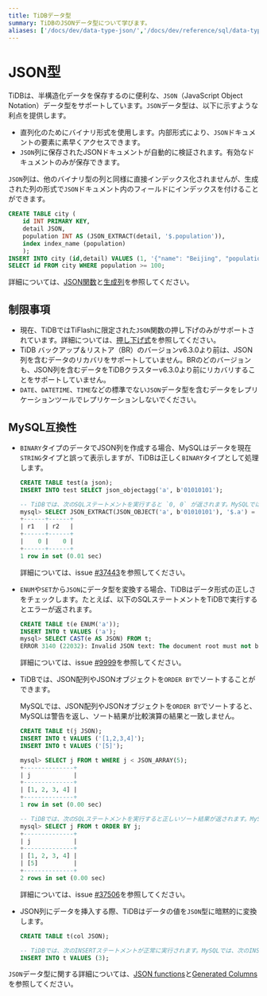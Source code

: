 ```yaml
---
title: TiDBデータ型
summary: TiDBのJSONデータ型について学びます。
aliases: ['/docs/dev/data-type-json/','/docs/dev/reference/sql/data-types/json/']
---
```


# JSON型

TiDBは、半構造化データを保存するのに便利な、`JSON`（JavaScript Object Notation）データ型をサポートしています。`JSON`データ型は、以下に示すような利点を提供します。

- 直列化のためにバイナリ形式を使用します。内部形式により、`JSON`ドキュメントの要素に素早くアクセスできます。
- `JSON`列に保存されたJSONドキュメントが自動的に検証されます。有効なドキュメントのみが保存できます。

`JSON`列は、他のバイナリ型の列と同様に直接インデックス化されませんが、生成された列の形式で`JSON`ドキュメント内のフィールドにインデックスを付けることができます。

```sql
CREATE TABLE city (
    id INT PRIMARY KEY,
    detail JSON,
    population INT AS (JSON_EXTRACT(detail, '$.population')),
    index index_name (population)
    );
INSERT INTO city (id,detail) VALUES (1, '{"name": "Beijing", "population": 100}');
SELECT id FROM city WHERE population >= 100;
```

詳細については、[JSON関数](/functions-and-operators/json-functions.md)と[生成列](/generated-columns.md)を参照してください。

## 制限事項

- 現在、TiDBではTiFlashに限定された`JSON`関数の押し下げのみがサポートされています。詳細については、[押し下げ式](/tiflash/tiflash-supported-pushdown-calculations.md#push-down-expressions)を参照してください。
- TiDB バックアップ＆リストア（BR）のバージョンv6.3.0より前は、JSON列を含むデータのリカバリをサポートしていません。BRのどのバージョンも、JSON列を含むデータをTiDBクラスターv6.3.0より前にリカバリすることをサポートしていません。
- `DATE`、`DATETIME`、`TIME`などの標準でない`JSON`データ型を含むデータをレプリケーションツールでレプリケーションしないでください。

## MySQL互換性

- `BINARY`タイプのデータでJSON列を作成する場合、MySQLはデータを現在`STRING`タイプと誤って表示しますが、TiDBは正しく`BINARY`タイプとして処理します。

    ```sql
    CREATE TABLE test(a json);
    INSERT INTO test SELECT json_objectagg('a', b'01010101');

    -- TiDBでは、次のSQLステートメントを実行すると `0, 0` が返されます。MySQLでは、次のSQLステートメントを実行すると `0, 1` が返されます。
    mysql> SELECT JSON_EXTRACT(JSON_OBJECT('a', b'01010101'), '$.a') = "base64:type15:VQ==" AS r1, JSON_EXTRACT(a, '$.a') = "base64:type15:VQ==" AS r2 FROM test;
    +------+------+
    | r1   | r2   |
    +------+------+
    |    0 |    0 |
    +------+------+
    1 row in set (0.01 sec)
    ```

    詳細については、issue [#37443](https://github.com/pingcap/tidb/issues/37443)を参照してください。

- `ENUM`や`SET`から`JSON`にデータ型を変換する場合、TiDBはデータ形式の正しさをチェックします。たとえば、以下のSQLステートメントをTiDBで実行するとエラーが返されます。

    ```sql
    CREATE TABLE t(e ENUM('a'));
    INSERT INTO t VALUES ('a');
    mysql> SELECT CAST(e AS JSON) FROM t;
    ERROR 3140 (22032): Invalid JSON text: The document root must not be followed by other values.
    ```

    詳細については、issue [#9999](https://github.com/pingcap/tidb/issues/9999)を参照してください。

- TiDBでは、JSON配列やJSONオブジェクトを`ORDER BY`でソートすることができます。

    MySQLでは、JSON配列やJSONオブジェクトを`ORDER BY`でソートすると、MySQLは警告を返し、ソート結果が比較演算の結果と一致しません。

    ```sql
    CREATE TABLE t(j JSON);
    INSERT INTO t VALUES ('[1,2,3,4]');
    INSERT INTO t VALUES ('[5]');

    mysql> SELECT j FROM t WHERE j < JSON_ARRAY(5);
    +--------------+
    | j            |
    +--------------+
    | [1, 2, 3, 4] |
    +--------------+
    1 row in set (0.00 sec)

    -- TiDBでは、次のSQLステートメントを実行すると正しいソート結果が返されます。MySQLでは、次のSQLステートメントを実行すると「このMySQLのバージョンでは 'スカラでないJSON値のソート' をまだサポートしていません。」という警告が返され、ソート結果が`<`の比較結果と矛盾します。
    mysql> SELECT j FROM t ORDER BY j;
    +--------------+
    | j            |
    +--------------+
    | [1, 2, 3, 4] |
    | [5]          |
    +--------------+
    2 rows in set (0.00 sec)
    ```

    詳細については、issue [#37506](https://github.com/pingcap/tidb/issues/37506)を参照してください。

- JSON列にデータを挿入する際、TiDBはデータの値を`JSON`型に暗黙的に変換します。

    ```sql
    CREATE TABLE t(col JSON);

    -- TiDBでは、次のINSERTステートメントが正常に実行されます。MySQLでは、次のINSERTステートメントを実行すると「不正なJSONテキスト」エラーが返されます。
    INSERT INTO t VALUES (3);
    ```

`JSON`データ型に関する詳細については、[JSON functions](/functions-and-operators/json-functions.md)と[Generated Columns](/generated-columns.md)を参照してください。